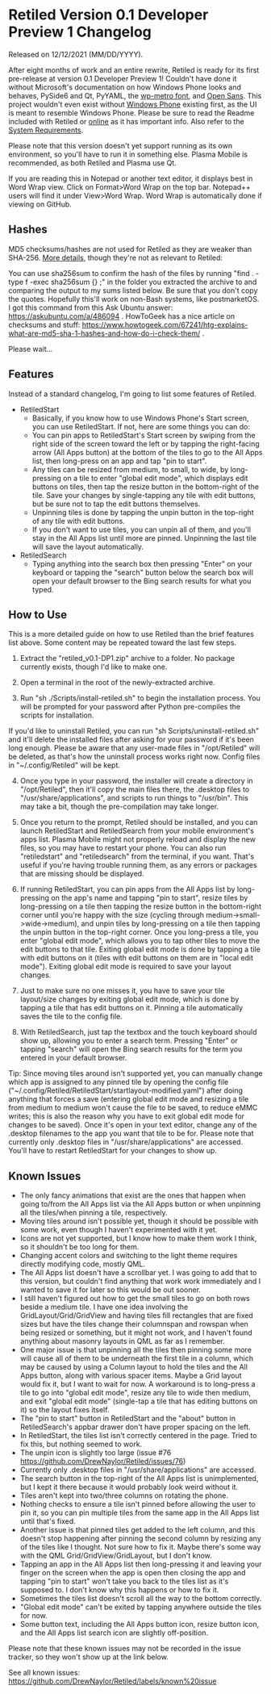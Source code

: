 # Retiled Version 0.1 Developer Preview 1 Changelog
Released on 12/12/2021 (MM/DD/YYYY).

After eight months of work and an entire rewrite, Retiled is ready for its first pre-release at version 0.1 Developer Preview 1! Couldn't have done it without Microsoft's documentation on how Windows Phone looks and behaves, PySide6 and Qt, PyYAML, the [wp-metro font](https://github.com/ajtroxell/wp-metro), and [Open Sans](https://fonts.google.com/specimen/Open+Sans). This project wouldn't even exist without [Windows Phone](https://en.wikipedia.org/wiki/Windows_Phone) existing first, as the UI is meant to resemble Windows Phone. Please be sure to read the Readme included with Retiled or [online](https://github.com/DrewNaylor/Retiled/blob/main/docs/readmes/readme-v0.1-DP1.txt) as it has important info. Also refer to the [System Requirements](https://github.com/DrewNaylor/Retiled/blob/main/docs/system-requirements.md).

Please note that this version doesn't yet support running as its own environment, so you'll have to run it in something else. Plasma Mobile is recommended, as both Retiled and Plasma use Qt.

If you are reading this in Notepad or another text editor, it displays best in Word Wrap view. Click on Format>Word Wrap on the top bar. Notepad++ users will find it under View>Word Wrap. Word Wrap is automatically done if viewing on GitHub.

## Hashes

MD5 checksums/hashes are not used for Retiled as they are weaker than SHA-256. [More details](https://github.com/DrewNaylor/UXL-Launcher/issues/124), though they're not as relevant to Retiled:


You can use sha256sum to confirm the hash of the files by running
"find . -type f -exec sha256sum {} \;" in the folder you extracted the archive to and comparing the output to my sums listed below. Be sure that you don't copy the quotes. Hopefully this'll work on non-Bash systems, like postmarketOS. I got this command from this Ask Ubuntu answer: https://askubuntu.com/a/486094 . HowToGeek has a nice article on checksums and stuff:
https://www.howtogeek.com/67241/htg-explains-what-are-md5-sha-1-hashes-and-how-do-i-check-them/ .

Please wait...


## Features

Instead of a standard changelog, I'm going to list some features of Retiled.

- RetiledStart
  - Basically, if you know how to use Windows Phone's Start screen, you can use RetiledStart. If not, here are some things you can do:
  - You can pin apps to RetiledStart's Start screen by swiping from the right side of the screen toward the left or by tapping the right-facing arrow (All Apps button) at the bottom of the tiles to go to the All Apps list, then long-press on an app and tap "pin to start".
  - Any tiles can be resized from medium, to small, to wide, by long-pressing on a tile to enter "global edit mode", which displays edit buttons on tiles, then tap the resize button in the bottom-right of the tile. Save your changes by single-tapping any tile with edit buttons, but be sure not to tap the edit buttons themselves.
  - Unpinning tiles is done by tapping the unpin button in the top-right of any tile with edit buttons.
  - If you don't want to use tiles, you can unpin all of them, and you'll stay in the All Apps list until more are pinned. Unpinning the last tile will save the layout automatically.
- RetiledSearch
  - Typing anything into the search box then pressing "Enter" on your keyboard or tapping the "search" button below the search box will open your default browser to the Bing search results for what you typed.

## How to Use

This is a more detailed guide on how to use Retiled than the brief features list above. Some content may be repeated toward the last few steps.

1. Extract the "retiled_v0.1-DP1.zip" archive to a folder. No package currently exists, though I'd like to make one.

2. Open a terminal in the root of the newly-extracted archive.

3. Run "sh ./Scripts/install-retiled.sh" to begin the installation process. You will be prompted for your password after Python pre-compiles the scripts for installation.

If you'd like to uninstall Retiled, you can run "sh Scripts/uninstall-retiled.sh" and it'll delete the installed files after asking for your password if it's been long enough. Please be aware that any user-made files in "/opt/Retiled" will be deleted, as that's how the uninstall process works right now. Config files in "~/.config/Retiled" will be kept.

4. Once you type in your password, the installer will create a directory in "/opt/Retiled", then it'll copy the main files there, the .desktop files to "/usr/share/applications", and scripts to run things to "/usr/bin". This may take a bit, though the pre-compilation may take longer.

5. Once you return to the prompt, Retiled should be installed, and you can launch RetiledStart and RetiledSearch from your mobile environment's apps list. Plasma Mobile might not properly reload and display the new files, so you may have to restart your phone. You can also run "retiledstart" and "retiledsearch" from the terminal, if you want. That's useful if you're having trouble running them, as any errors or packages that are missing should be displayed.

6. If running RetiledStart, you can pin apps from the All Apps list by long-pressing on the app's name and tapping "pin to start", resize tiles by long-pressing on a tile then tapping the resize button in the bottom-right corner until you're happy with the size (cycling through medium->small->wide->medium), and unpin tiles by long-pressing on a tile then tapping the unpin button in the top-right corner. Once you long-press a tile, you enter "global edit mode", which allows you to tap other tiles to move the edit buttons to that tile. Exiting global edit mode is done by tapping a tile with edit buttons on it (tiles with edit buttons on them are in "local edit mode"). Exiting global edit mode is required to save your layout changes.

7. Just to make sure no one misses it, you have to save your tile layout/size changes by exiting global edit mode, which is done by tapping a tile that has edit buttons on it. Pinning a tile automatically saves the tile to the config file.

8. With RetiledSearch, just tap the textbox and the touch keyboard should show up, allowing you to enter a search term. Pressing "Enter" or tapping "search" will open the Bing search results for the term you entered in your default browser.

Tip: Since moving tiles around isn't supported yet, you can manually change which app is assigned to any pinned tile by opening the config file ("~/.config/Retiled/RetiledStart/startlayout-modified.yaml") after doing anything that forces a save (entering global edit mode and resizing a tile from medium to medium won't cause the file to be saved, to reduce eMMC writes; this is also the reason why you have to exit global edit mode for changes to be saved). Once it's open in your text editor, change any of the .desktop filenames to the app you want that tile to be for. Please note that currently only .desktop files in "/usr/share/applications" are accessed. You'll have to restart RetiledStart for your changes to show up.
  
  
## Known Issues

- The only fancy animations that exist are the ones that happen when going to/from the All Apps list via the All Apps button or when unpinning all the tiles/when pinning a tile, respectively.
- Moving tiles around isn't possible yet, though it should be possible with some work, even though I haven't experimented with it yet.
- Icons are not yet supported, but I know how to make them work I think, so it shouldn't be too long for them.
- Changing accent colors and switching to the light theme requires directly modifying code, mostly QML.
- The All Apps list doesn't have a scrollbar yet. I was going to add that to this version, but couldn't find anything that work work immediately and I wanted to save it for later so this would be out sooner.
- I still haven't figured out how to get the small tiles to go on both rows beside a medium tile. I have one idea involving the GridLayout/Grid/GridView and having tiles fill rectangles that are fixed sizes but have the tiles change their columnspan and rowspan when being resized or something, but it might not work, and I haven't found anything about masonry layouts in QML as far as I remember.
- One major issue is that unpinning all the tiles then pinning some more will cause all of them to be underneath the first tile in a column, which may be caused by using a Column layout to hold the tiles and the All Apps button, along with various spacer items. Maybe a Grid layout would fix it, but I want to wait for now. A workaround is to long-press a tile to go into "global edit mode", resize any tile to wide then medium, and exit "global edit mode" (single-tap a tile that has editing buttons on it) so the layout fixes itself.
- The "pin to start" button in RetiledStart and the "about" button in RetiledSearch's appbar drawer don't have proper spacing on the left.
- In RetiledStart, the tiles list isn't correctly centered in the page. Tried to fix this, but nothing seemed to work.
- The unpin icon is slightly too large (issue #76 https://github.com/DrewNaylor/Retiled/issues/76)
- Currently only .desktop files in "/usr/share/applications" are accessed.
- The search button in the top-right of the All Apps list is unimplemented, but I kept it there because it would probably look weird without it.
- Tiles aren't kept into two/three columns on rotating the phone.
- Nothing checks to ensure a tile isn't pinned before allowing the user to pin it, so you can pin multiple tiles from the same app in the All Apps list until that's fixed.
- Another issue is that pinned tiles get added to the left column, and this doesn't stop happening after pinning the second column by resizing any of the tiles like I thought. Not sure how to fix it. Maybe there's some way with the QML Grid/GridView/GridLayout, but I don't know.
- Tapping an app in the All Apps list then long-pressing it and leaving your finger on the screen when the app is open then closing the app and tapping "pin to start" won't take you back to the tiles list as it's supposed to. I don't know why this happens or how to fix it.
- Sometimes the tiles list doesn't scroll all the way to the bottom correctly.
- "Global edit mode" can't be exited by tapping anywhere outside the tiles for now.
- Some button text, including the All Apps button icon, resize button icon, and the All Apps list search icon are slightly off-position.

Please note that these known issues may not be recorded in the issue tracker, so they won't show up at the link below.

See all known issues: https://github.com/DrewNaylor/Retiled/labels/known%20issue